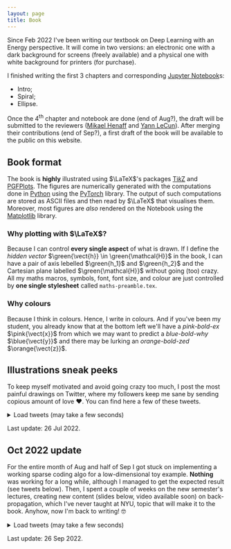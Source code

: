 ```yaml
---
layout: page
title: Book
---
```



Since Feb 2022 I've been writing our textbook on Deep Learning with an Energy perspective.
It will come in two versions: an electronic one with a dark background for screens (freely available) and a physical one with white background for printers (for purchase).

I finished writing the first 3 chapters and corresponding [Jupyter Notebook](https://jupyter.org/)s:
 - Intro;
 - Spiral;
 - Ellipse.

Once the 4<sup>th</sup> chapter and notebook are done (end of Aug?), the draft will be submitted to the reviewers ([Mikael Henaff](http://www.mikaelhenaff.com/) and [Yann LeCun](http://yann.lecun.com/)).
After merging their contributions (end of Sep?), a first draft of the book will be available to the public on this website.


## Book format

The book is **highly** illustrated using $\LaTeX$'s packages [Ti*k*Z](https://www.ctan.org/pkg/pgf) and [PGFPlots](https://ctan.org/pkg/pgfplots/).
The figures are numerically generated with the computations done in [Python](https://www.python.org/) using the [PyTorch](https://pytorch.org/) library.
The output of such computations are stored as ASCII files and then read by $\LaTeX$ that visualises them.
Moreover, most figures are *also* rendered on the Notebook using the [Matplotlib](https://matplotlib.org/) library.


### Why plotting with $\LaTeX$?

Because I can control **every single aspect** of what is drawn.
If I define the *hidden vector* $\green{\vect{h}} \in \green{\mathcal{H}}$ in the book, I can have a pair of axis lebelled $\green{h_1}$ and $\green{h_2}$ and the Cartesian plane labelled $\green{\mathcal{H}}$ without going (too) crazy.
All my maths macros, symbols, font, font size, and colour are just controlled by **one single stylesheet** called `maths-preamble.tex`.


### Why colours

Because I think in colours.
Hence, I write in colours.
And if you've been my student, you already know that at the bottom left we'll have a *pink-bold-ex* $\pink{\vect{x}}$ from which we may want to predict a *blue-bold-why* $\blue{\vect{y}}$ and there may be lurking an *orange-bold-zed* $\orange{\vect{z}}$.


## Illustrations sneak peeks

To keep myself motivated and avoid going crazy too much, I post the most painful drawings on Twitter, where my followers keep me sane by sending copious amount of love ❤️.
You can find here a few of these tweets.

<p><details>
  <summary>Load tweets (may take a few seconds)</summary>

<blockquote class="twitter-tweet" data-dnt="true" data-theme="dark"><p lang="en" dir="ltr">I think I&#39;ve just acquired the title of TikZ-ninja. <a href="https://t.co/dq43bvjcFG">pic.twitter.com/dq43bvjcFG</a></p>&mdash; Alfredo Canziani (@alfcnz) <a href="https://twitter.com/alfcnz/status/1491433488452829190?ref_src=twsrc%5Etfw">February 9, 2022</a></blockquote>

<blockquote class="twitter-tweet" data-dnt="true" data-theme="dark"><p lang="en" dir="ltr">18 hrs writing the book in a row… Let&#39;s go home 😝😝😝<br>Good night World 😴😴😴 <a href="https://t.co/kLtw2yeG92">pic.twitter.com/kLtw2yeG92</a></p>&mdash; Alfredo Canziani (@alfcnz) <a href="https://twitter.com/alfcnz/status/1492394155733143552?ref_src=twsrc%5Etfw">February 12, 2022</a></blockquote>

<blockquote class="twitter-tweet" data-dnt="true" data-theme="dark"><p lang="en" dir="ltr">A small update, so I keep motivating myself to push forward 😅😅😅<br>Suggestions and feedback are welcome! 😊😊😊 <a href="https://t.co/d5NeKieE5m">pic.twitter.com/d5NeKieE5m</a></p>&mdash; Alfredo Canziani (@alfcnz) <a href="https://twitter.com/alfcnz/status/1493675664465178637?ref_src=twsrc%5Etfw">February 15, 2022</a></blockquote>

<blockquote class="twitter-tweet" data-dnt="true" data-theme="dark"><p lang="en" dir="ltr">Last update: a preview of the book&#39;s “maximum likelihood” section and generating code.<br>🥳🥳🥳 <a href="https://t.co/JZeAHuuTnA">https://t.co/JZeAHuuTnA</a> <a href="https://t.co/dgaUIw5bWN">pic.twitter.com/dgaUIw5bWN</a></p>&mdash; Alfredo Canziani (@alfcnz) <a href="https://twitter.com/alfcnz/status/1494816454314713091?ref_src=twsrc%5Etfw">February 18, 2022</a></blockquote>

<blockquote class="twitter-tweet" data-dnt="true" data-theme="dark"><p lang="en" dir="ltr">Achievement of the day 🥳🥳🥳<br>Plenty of pain! 🥲🥲🥲 <a href="https://t.co/5BBS5J59bC">pic.twitter.com/5BBS5J59bC</a></p>&mdash; Alfredo Canziani (@alfcnz) <a href="https://twitter.com/alfcnz/status/1504188450047770630?ref_src=twsrc%5Etfw">March 16, 2022</a></blockquote>

<blockquote class="twitter-tweet" data-dnt="true" data-theme="dark"><p lang="en" dir="ltr">Vectors and functions 💡💡💡<br>A vector 𝒆 ∈ ℝᴷ can be thought of as a function 𝒆 : {1, …, 𝐾} ⊂ ℕ → ℝ, mapping all 𝐾 elements to a scalar value.<br>Similarly, a function 𝑒 : ℝᴷ → ℝ can be thought of as an infinite vector 𝑒 ∈ ℝ^ℝᴷ, having ℝᴷ elements. <a href="https://t.co/ccZREDAal1">pic.twitter.com/ccZREDAal1</a></p>&mdash; Alfredo Canziani (@alfcnz) <a href="https://twitter.com/alfcnz/status/1504860234606600195?ref_src=twsrc%5Etfw">March 18, 2022</a></blockquote>

<blockquote class="twitter-tweet" data-dnt="true" data-theme="dark"><p lang="en" dir="ltr">One giant leap for Alf, one small step forward for the book 🥲🥲🥲<a href="https://twitter.com/hashtag/TeXLaTeX?src=hash&amp;ref_src=twsrc%5Etfw">#TeXLaTeX</a> <a href="https://twitter.com/hashtag/EnergyBasedModel?src=hash&amp;ref_src=twsrc%5Etfw">#EnergyBasedModel</a> <a href="https://twitter.com/hashtag/DLbook?src=hash&amp;ref_src=twsrc%5Etfw">#DLbook</a> <a href="https://t.co/X3FU8Uijys">pic.twitter.com/X3FU8Uijys</a></p>&mdash; Alfredo Canziani (@alfcnz) <a href="https://twitter.com/alfcnz/status/1506386306053591040?ref_src=twsrc%5Etfw">March 22, 2022</a></blockquote>

<blockquote class="twitter-tweet" data-dnt="true" data-theme="dark"><p lang="en" dir="ltr">Just some free energy geometric construction. 🤓🤓🤓 <a href="https://t.co/DsIevqzuv2">pic.twitter.com/DsIevqzuv2</a></p>&mdash; Alfredo Canziani (@alfcnz) <a href="https://twitter.com/alfcnz/status/1511106425711382533?ref_src=twsrc%5Etfw">April 4, 2022</a></blockquote>

<blockquote class="twitter-tweet" data-dnt="true" data-theme="dark"><p lang="en" dir="ltr">Negative gradient comparison for Fₒₒ and Fᵦ.<br><br>For super-cold 🥶 zero-temperature limit we have a single force pulling on the manifold per training sample.<br>For warmer temperatures ☀️😎 we pull on regions of the manifold.<br>For super-hot 🥵 settings we kill ☠️ all the latents 😥. <a href="https://t.co/cFsGQ3FJFV">pic.twitter.com/cFsGQ3FJFV</a></p>&mdash; Alfredo Canziani (@alfcnz) <a href="https://twitter.com/alfcnz/status/1521561109160939520?ref_src=twsrc%5Etfw">May 3, 2022</a></blockquote>

<blockquote class="twitter-tweet" data-dnt="true" data-theme="dark"><p lang="en" dir="ltr">«The ellipse toy example» chapter is DONE. 🥳🥳🥳<br>7.5k words, 1.2k likes of TikZ, 0.8k lines of Python.<br>I think I got this! 🥲🥲🥲 <a href="https://t.co/5uwwrLcXPf">pic.twitter.com/5uwwrLcXPf</a></p>&mdash; Alfredo Canziani (@alfcnz) <a href="https://twitter.com/alfcnz/status/1526629845882572803?ref_src=twsrc%5Etfw">May 17, 2022</a></blockquote>

<blockquote class="twitter-tweet" data-dnt="true" data-theme="dark"><p lang="en" dir="ltr">A small glimpse from the book, achievement of the day 🤓🤓🤓<br>The two soft maxima and soft minima are compared to the minimum, average, and maximum of a real vector (of size 5). This is a fun plot because the y-axis does something funky 🤪🤪🤪 <a href="https://t.co/tST48uxmL2">pic.twitter.com/tST48uxmL2</a></p>&mdash; Alfredo Canziani (@alfcnz) <a href="https://twitter.com/alfcnz/status/1531862802054643713?ref_src=twsrc%5Etfw">June 1, 2022</a></blockquote>

<blockquote class="twitter-tweet" data-dnt="true" data-theme="dark"><p lang="en" dir="ltr">Another update from the book. 📖<br>A classifier &#39;moves&#39; points around such that they can be separated by the output linear decision boundaries.<br>Usually one looks at how the net warps the decision boundaries around the data but I like to look at how the input is unwarped instead. 🤓 <a href="https://t.co/M3ZGmUUZI6">pic.twitter.com/M3ZGmUUZI6</a></p>&mdash; Alfredo Canziani (@alfcnz) <a href="https://twitter.com/alfcnz/status/1534403904267591683?ref_src=twsrc%5Etfw">June 8, 2022</a></blockquote>

<blockquote class="twitter-tweet" data-dnt="true" data-theme="dark"><p lang="en" dir="ltr">When looking at a classifier, we can consider its energy as being the cross-entropy or its negative linear output (often called logits). The energy of a well-trained model will be low for compatible (x, y) and high for incompatible pairs. 📖📖📖 <a href="https://t.co/HlfvXQvGWn">pic.twitter.com/HlfvXQvGWn</a></p>&mdash; Alfredo Canziani (@alfcnz) <a href="https://twitter.com/alfcnz/status/1535115285555986432?ref_src=twsrc%5Etfw">June 10, 2022</a></blockquote>

<blockquote class="twitter-tweet" data-dnt="true" data-theme="dark"><p lang="en" dir="ltr">Maths operand order is often counterintuitive.<br>For example, 𝒔 = 𝑾 𝒓 = 𝑼𝚺𝑽 ᵀ 𝒓 can be more naturally represented by the following circuit. 🤓🤓🤓 <a href="https://t.co/S6rdtBtzuy">pic.twitter.com/S6rdtBtzuy</a></p>&mdash; Alfredo Canziani (@alfcnz) <a href="https://twitter.com/alfcnz/status/1545145425807679489?ref_src=twsrc%5Etfw">July 7, 2022</a></blockquote>

<blockquote class="twitter-tweet" data-dnt="true" data-theme="dark"><p lang="en" dir="ltr">We can use SVD to inspect 🔍 what a given linear transformation does. From the diagram below we can see how the lavender oriented circle with axes 𝒗₁ and 𝒗₂ gets morphed into the aqua oriented ellipse with axes 𝜎₁𝒖₁ and 𝜎₂𝒖₂. So, they are ‘stretchy rotations’. <a href="https://t.co/0HpOwOPbpf">pic.twitter.com/0HpOwOPbpf</a></p>&mdash; Alfredo Canziani (@alfcnz) <a href="https://twitter.com/alfcnz/status/1545550053263261698?ref_src=twsrc%5Etfw">July 8, 2022</a></blockquote>

<blockquote class="twitter-tweet" data-dnt="true" data-theme="dark"><p lang="en" dir="ltr">A neural net is a sandwich 🥪 of linear and non-linear layers. Last week we&#39;ve learnt about the geometric interpretation of linear transformations, and now we&#39;re appreciating a few activation functions&#39; morphings.<br>Almost done with the intro chapter! 🥳🥳🥳 <a href="https://t.co/9SAIfkKUWk">pic.twitter.com/9SAIfkKUWk</a></p>&mdash; Alfredo Canziani (@alfcnz) <a href="https://twitter.com/alfcnz/status/1549456841033371650?ref_src=twsrc%5Etfw">July 19, 2022</a></blockquote>

<blockquote class="twitter-tweet" data-dnt="true" data-theme="dark"><p lang="en" dir="ltr">Chapter 1 (2 and 3) completed! 🥳🥳🥳<br>We&#39;ve seen a linear and a bunch of non-linear transformations. But what can a stack of linear and non-linear layers do? Here we have two fully-connected nets doing their nety stuff on some random points. 😀😀😀 <a href="https://t.co/otExi5h7bb">pic.twitter.com/otExi5h7bb</a></p>&mdash; Alfredo Canziani (@alfcnz) <a href="https://twitter.com/alfcnz/status/1550494573205520384?ref_src=twsrc%5Etfw">July 22, 2022</a></blockquote> <script async src="https://platform.twitter.com/widgets.js" charset="utf-8"></script>

</details></p>

<p class="last-edit">Last update: 26 Jul 2022.</p>


## Oct 2022 update

For the entire month of Aug and half of Sep I got stuck on implementing a working sparse coding algo for a low-dimensional toy example.
**Nothing** was working for a long while, although I managed to get the expected result (see tweets below).
Then, I spent a couple of weeks on the new semester's lectures, creating new content (slides below, video available soon) on back-propagation, which I've never taught at NYU, topic that will make it to the book.
Anyhow, now I'm back to writing! 🤓

<p><details>
  <summary>Load tweets (may take a few seconds)</summary>

<blockquote class="twitter-tweet" data-dnt="true" data-theme="dark"><p lang="en" dir="ltr">Zooming in a little, for some finer details. <a href="https://t.co/i57E0rYwzH">pic.twitter.com/i57E0rYwzH</a></p>&mdash; Alfredo Canziani (@alfcnz) <a href="https://twitter.com/alfcnz/status/1568360297978597376?ref_src=twsrc%5Etfw">September 9, 2022</a></blockquote> <script async src="https://platform.twitter.com/widgets.js" charset="utf-8"></script>

<blockquote class="twitter-tweet" data-dnt="true" data-theme="dark"><p lang="en" dir="ltr">Backpropagation ⏮ of the gradOutput throughout each network&#39;s module allows us to compute the rate of change of the loss 📈 wrt the model&#39;s parameter.<br>To inspect 🧐 its value we can simply check the gradBias of any linear layer. <a href="https://t.co/buysxDBGD7">pic.twitter.com/buysxDBGD7</a></p>&mdash; Alfredo Canziani (@alfcnz) <a href="https://twitter.com/alfcnz/status/1574434013565145088?ref_src=twsrc%5Etfw">September 26, 2022</a></blockquote> <script async src="https://platform.twitter.com/widgets.js" charset="utf-8"></script>

</details></p>

<p class="last-edit">Last update: 26 Sep 2022.</p>
